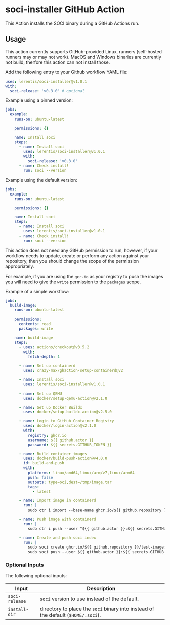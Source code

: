 # soci-installer GitHub Action

This Action installs the SOCI binary during a GitHub Actions run.

## Usage

This action currently supports GitHub-provided Linux, runners (self-hosted runners may or may not work).
MacOS and Windows binaries are currently not build, therfore this action can not install those.

Add the following entry to your Github workflow YAML file:

```yaml
uses: lerentis/soci-installer@v1.0.1
with:
  soci-release: 'v0.3.0' # optional
```

Example using a pinned version:

```yaml
jobs:
  example:
    runs-on: ubuntu-latest

    permissions: {}

    name: Install soci
    steps:
      - name: Install soci
        uses: lerentis/soci-installer@v1.0.1
        with:
          soci-release: 'v0.3.0'
      - name: Check install!
        run: soci --version
```

Example using the default version:

```yaml
jobs:
  example:
    runs-on: ubuntu-latest

    permissions: {}

    name: Install soci
    steps:
      - name: Install soci
        uses: lerentis/soci-installer@v1.0.1
      - name: Check install!
        run: soci --version
```

This action does not need any GitHub permission to run, however, if your workflow needs to update, create or perform any
action against your repository, then you should change the scope of the permission appropriately.

For example, if you are using the `gcr.io` as your registry to push the images you will need to give the `write` permission
to the `packages` scope.

Example of a simple workflow:

```yaml
jobs:
  build-image:
    runs-on: ubuntu-latest

    permissions:
      contents: read
      packages: write

    name: build-image
    steps:
      - uses: actions/checkout@v3.5.2
        with:
          fetch-depth: 1

      - name: Set up containerd
        uses: crazy-max/ghaction-setup-containerd@v2

      - name: Install soci
        uses: lerentis/soci-installer@v1.0.1

      - name: Set up QEMU
        uses: docker/setup-qemu-action@v2.1.0

      - name: Set up Docker Buildx
        uses: docker/setup-buildx-action@v2.5.0

      - name: Login to GitHub Container Registry
        uses: docker/login-action@v2.1.0
        with:
          registry: ghcr.io
          username: ${{ github.actor }}
          password: ${{ secrets.GITHUB_TOKEN }}

      - name: Build container images
        uses: docker/build-push-action@v4.0.0
        id: build-and-push
        with:
          platforms: linux/amd64,linux/arm/v7,linux/arm64
          push: false
          outputs: type=oci,dest=/tmp/image.tar
          tags:
            - latest

      - name: Import image in containerd
        run: |
          sudo ctr i import --base-name ghcr.io/${{ github.repository }}/test-image --digests --all-platforms /tmp/image.tar

      - name: Push image with containerd
        run: |
          sudo ctr i push --user "${{ github.actor }}:${{ secrets.GITHUB_TOKEN }}" ghcr.io/${{ github.repository }}/test-image:latest

      - name: Create and push soci index
        run: |
          sudo soci create ghcr.io/${{ github.repository }}/test-image:latest
          sudo soci push --user ${{ github.actor }}:${{ secrets.GITHUB_TOKEN }} ghcr.io/${{ github.repository }}/test-image:latest

```

### Optional Inputs
The following optional inputs:

| Input | Description |
| --- | --- |
| `soci-release` | `soci` version to use instead of the default. |
| `install-dir` | directory to place the `soci` binary into instead of the default (`$HOME/.soci`). |
